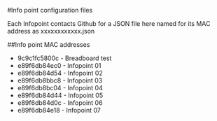 #Info point configuration files

Each Infopoint contacts Github for a JSON file here named for its MAC address as xxxxxxxxxxxx.json

##Info point MAC addresses

* 9c9c1fc5800c - Breadboard test
* e89f6db84ec0 - Infopoint 01
* e89f6db84d54 - Infopoint 02
* e89f6db8bbc8 - Infopoint 03
* e89f6db8bc04 - Infopoint 04
* e89f6db84d44 - Infopoint 05
* e89f6db84d0c - Infopoint 06
* e89f6db84e18 - Infopoint 07
